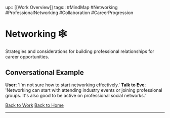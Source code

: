 up:: [[Work Overview]]
tags:: #MindMap #Networking #ProfessionalNetworking #Collaboration #CareerProgression 
# Networking 🕸️

Strategies and considerations for building professional relationships for career opportunities.

## Conversational Example
**User**: 'I'm not sure how to start networking effectively.'
**Talk to Eve**: 'Networking can start with attending industry events or joining professional groups. It's also good to be active on professional social networks.'

[Back to Work](./Work.md)
[Back to Home](../../Home.md)

---

